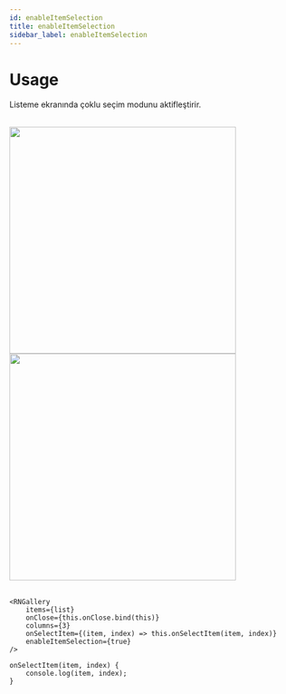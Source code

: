 ```yaml
---
id: enableItemSelection
title: enableItemSelection
sidebar_label: enableItemSelection
---
```


# Usage
Listeme ekranında çoklu seçim modunu aktifleştirir.

<br/>

<div class="img-container">
	<img src="../img/ios_enableItemSelection.png" height="400"> <img src="../img/android_enableItemSelection.png" height="400">
</div>

<br/>

```
<RNGallery
	items={list}
	onClose={this.onClose.bind(this)}
	columns={3}
	onSelectItem={(item, index) => this.onSelectItem(item, index)}
	enableItemSelection={true}
/>

onSelectItem(item, index) {
	console.log(item, index);
}
```
